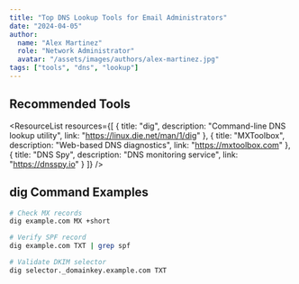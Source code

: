 ```yaml
---
title: "Top DNS Lookup Tools for Email Administrators"
date: "2024-04-05"
author: 
  name: "Alex Martinez"
  role: "Network Administrator"
  avatar: "/assets/images/authors/alex-martinez.jpg"
tags: ["tools", "dns", "lookup"]
---
```


## Recommended Tools

<ResourceList
  resources={[
    {
      title: "dig",
      description: "Command-line DNS lookup utility",
      link: "https://linux.die.net/man/1/dig"
    },
    {
      title: "MXToolbox",
      description: "Web-based DNS diagnostics",
      link: "https://mxtoolbox.com"
    },
    {
      title: "DNS Spy",
      description: "DNS monitoring service",
      link: "https://dnsspy.io"
    }
  ]} />

## dig Command Examples

```bash
# Check MX records
dig example.com MX +short

# Verify SPF record
dig example.com TXT | grep spf

# Validate DKIM selector
dig selector._domainkey.example.com TXT



